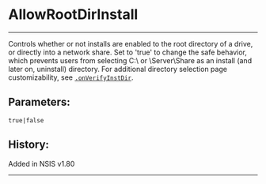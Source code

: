 # AllowRootDirInstall

---

Controls whether or not installs are enabled to the root directory of a drive, or directly into a network share. Set to 'true' to change the safe behavior, which prevents users from selecting C:\ or \\Server\Share as an install (and later on, uninstall) directory. For additional directory selection page customizability, see [`.onVerifyInstDir`][1].

## Parameters:

    true|false

## History:

Added in NSIS v1.80

---

[1]: ../Callbacks/onVerifyInstDir.markdown